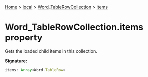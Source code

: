 [Home](./index) &gt; [local](local.md) &gt; [Word\_TableRowCollection](local.word_tablerowcollection.md) &gt; [items](local.word_tablerowcollection.items.md)

# Word\_TableRowCollection.items property

Gets the loaded child items in this collection.

**Signature:**
```javascript
items: Array<Word.TableRow>
```
